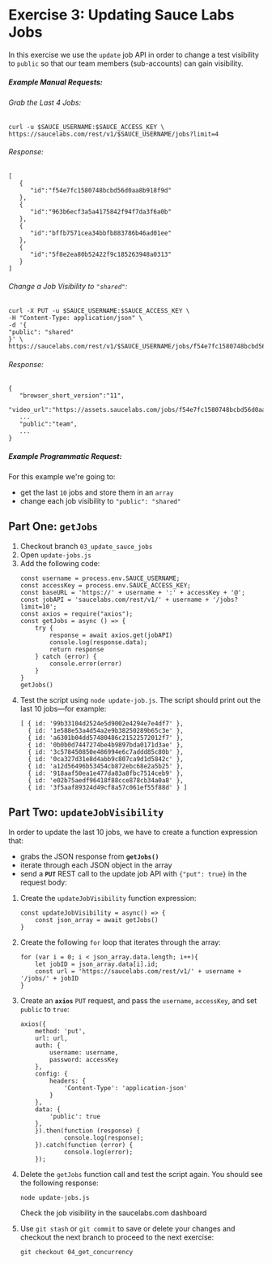 # Exercise 3: Updating Sauce Labs Jobs
In this exercise we use the `update` job API in order to change a test visibility to `public` so that our team members (sub-accounts) can gain visibility.
##### Example Manual Requests:

###### Grab the Last 4 Jobs:
```
curl -u $SAUCE_USERNAME:$SAUCE_ACCESS_KEY \
https://saucelabs.com/rest/v1/$SAUCE_USERNAME/jobs?limit=4
```
###### Response:
```
[  
   {  
      "id":"f54e7fc1580748bcbd56d0aa8b918f9d"
   },
   {  
      "id":"963b6ecf3a5a4175842f94f7da3f6a0b"
   },
   {  
      "id":"bffb7571cea34bbfb883786b46ad01ee"
   },
   {  
      "id":"5f8e2ea80b52422f9c185263948a0313"
   }
]
```
###### Change a Job Visibility to `"shared"`:
```
curl -X PUT -u $SAUCE_USERNAME:$SAUCE_ACCESS_KEY \
-H "Content-Type: application/json" \
-d '{
"public": "shared"
}' \ 
https://saucelabs.com/rest/v1/$SAUCE_USERNAME/jobs/f54e7fc1580748bcbd56d0aa8b918f9d
```
###### Response:
```
{  
   "browser_short_version":"11",
   "video_url":"https://assets.saucelabs.com/jobs/f54e7fc1580748bcbd56d0aa8b918f9d/video.mp4",
   ...
   "public":"team",
   ...
}
```
##### Example Programmatic Request:
For this example we're going to:
* get the last `10` jobs and store them in an `array`
* change each job visibility to `"public": "shared"`

## Part One: **`getJobs`**
1. Checkout branch `03_update_sauce_jobs`
2. Open `update-jobs.js`
3. Add the following code:
    ```
    const username = process.env.SAUCE_USERNAME;
    const accessKey = process.env.SAUCE_ACCESS_KEY;
    const baseURL = 'https://' + username + ':' + accessKey + '@';
    const jobAPI = 'saucelabs.com/rest/v1/' + username + '/jobs?limit=10';
    const axios = require("axios");
    const getJobs = async () => {
        try {
            response = await axios.get(jobAPI)
            console.log(response.data);
            return response
        } catch (error) {
            console.error(error)
        }
    }
    getJobs()
    ```
4. Test the script using `node update-job.js`. The script should print out the last 10 jobs—for example:
    ```
    [ { id: '99b33104d2524e5d9002e4294e7e4df7' },
      { id: '1e588e53a4d54a2e9b38250289b65c3e' },
      { id: 'a6301b04dd57480486c21522572012f7' },
      { id: '0b0b0d7447274be4b9897bda0171d3ae' },
      { id: '3c578450850e486994e6c7addd85c80b' },
      { id: '0ca327d31e8d4abb9c807ca9d1d5842c' },
      { id: 'a12d56496b53454cb872ebc68e2a5b25' },
      { id: '918aaf50ea1e477da83a8fbc7514ceb9' },
      { id: 'e02b75aedf96418f88cce878cb34a0a8' },
      { id: '3f5aaf89324d49cf8a57c061ef55f88d' } ]
    ```

## Part Two: **`updateJobVisibility`**

In order to update the last 10 jobs, we have to create a function expression that:
   
* grabs the JSON response from **`getJobs()`**
* iterate through each JSON object in the array
* send a **`PUT`** REST call to the update job API with `{"put": true}` in the request body:

1. Create the `updateJobVisibility` function expression:
    ```
    const updateJobVisibility = async() => {
        const json_array = await getJobs()
    }
    ```
6. Create the following `for` loop that iterates through the array:
    ```
    for (var i = 0; i < json_array.data.length; i++){
        let jobID = json_array.data[i].id;
        const url = 'https://saucelabs.com/rest/v1/' + username + '/jobs/' + jobID
    }
    ```
7. Create an **`axios`** `PUT` request, and pass the `username`, `accessKey`, and set `public` to `true`:
    ```
    axios({
        method: 'put',
        url: url,
        auth: {
            username: username,
            password: accessKey
        },
        config: {
            headers: {
                'Content-Type': 'application-json'
            }
        },
        data: {
            'public': true
        },
        }).then(function (response) {
                console.log(response);
        }).catch(function (error) {
                console.log(error);
        });
    ```
8. Delete the `getJobs` function call and test the script again. You should see the following response:
    ```
    node update-jobs.js
    ```
    Check the job visibility in the saucelabs.com dashboard
    
9. Use `git stash` or `git commit` to save or delete your changes and checkout the next branch to proceed to the next exercise:
    ```
    git checkout 04_get_concurrency
    ```